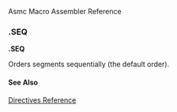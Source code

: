 Asmc Macro Assembler Reference

### .SEQ

**.SEQ**

Orders segments sequentially (the default order).

#### See Also

[Directives Reference](readme.md)